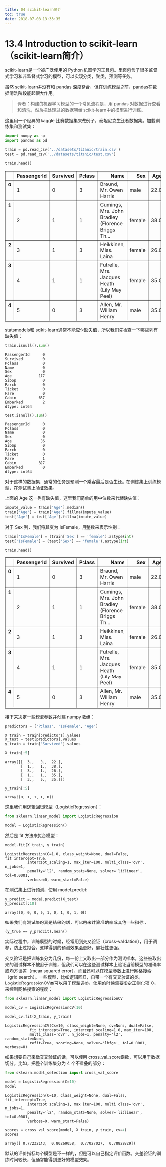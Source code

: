 ```yaml
---
title: 04 scikit-learn简介
toc: true
date: 2018-07-08 13:33:35
---
```


# 13.4 Introduction to scikit-learn（scikit-learn简介）


scikit-learn是一个被广泛使用的 Python 机器学习工具包。里面包含了很多监督式学习和非监督式学习的模型，可以实现分类，聚类，预测等任务。

虽然 scikit-learn并没有和 pandas 深度整合，但在训练模型之前，pandas在数据清洗阶段能起很大作用。

> 译者：构建的机器学习模型的一个常见流程是，用 pandas 对数据进行查看和清洗，然后把处理过的数据喂给 scikit-learn中的模型进行训练。

这里用一个经典的 kaggle 比赛数据集来做例子，泰坦尼克生还者数据集。加载训练集和测试集：


```Python
import numpy as np
import pandas as pd
```


```Python
train = pd.read_csv('../datasets/titanic/train.csv')
test = pd.read_csv('../datasets/titanic/test.csv')
```


```Python
train.head()
```




<div>
<style>
    .dataframe thead tr:only-child th {
        text-align: right;
    }

    .dataframe thead th {
        text-align: left;
    }

    .dataframe tbody tr th {
        vertical-align: top;
    }
</style>
<table border="1" class="dataframe">
  <thead>
    <tr style="text-align: right;">
      <th></th>
      <th>PassengerId</th>
      <th>Survived</th>
      <th>Pclass</th>
      <th>Name</th>
      <th>Sex</th>
      <th>Age</th>
      <th>SibSp</th>
      <th>Parch</th>
      <th>Ticket</th>
      <th>Fare</th>
      <th>Cabin</th>
      <th>Embarked</th>
    </tr>
  </thead>
  <tbody>
    <tr>
      <th>0</th>
      <td>1</td>
      <td>0</td>
      <td>3</td>
      <td>Braund, Mr. Owen Harris</td>
      <td>male</td>
      <td>22.0</td>
      <td>1</td>
      <td>0</td>
      <td>A/5 21171</td>
      <td>7.2500</td>
      <td>NaN</td>
      <td>S</td>
    </tr>
    <tr>
      <th>1</th>
      <td>2</td>
      <td>1</td>
      <td>1</td>
      <td>Cumings, Mrs. John Bradley (Florence Briggs Th...</td>
      <td>female</td>
      <td>38.0</td>
      <td>1</td>
      <td>0</td>
      <td>PC 17599</td>
      <td>71.2833</td>
      <td>C85</td>
      <td>C</td>
    </tr>
    <tr>
      <th>2</th>
      <td>3</td>
      <td>1</td>
      <td>3</td>
      <td>Heikkinen, Miss. Laina</td>
      <td>female</td>
      <td>26.0</td>
      <td>0</td>
      <td>0</td>
      <td>STON/O2. 3101282</td>
      <td>7.9250</td>
      <td>NaN</td>
      <td>S</td>
    </tr>
    <tr>
      <th>3</th>
      <td>4</td>
      <td>1</td>
      <td>1</td>
      <td>Futrelle, Mrs. Jacques Heath (Lily May Peel)</td>
      <td>female</td>
      <td>35.0</td>
      <td>1</td>
      <td>0</td>
      <td>113803</td>
      <td>53.1000</td>
      <td>C123</td>
      <td>S</td>
    </tr>
    <tr>
      <th>4</th>
      <td>5</td>
      <td>0</td>
      <td>3</td>
      <td>Allen, Mr. William Henry</td>
      <td>male</td>
      <td>35.0</td>
      <td>0</td>
      <td>0</td>
      <td>373450</td>
      <td>8.0500</td>
      <td>NaN</td>
      <td>S</td>
    </tr>
  </tbody>
</table>
</div>



statsmodels和 scikit-learn通常不能应付缺失值，所以我们先检查一下哪些列有缺失值：


```Python
train.isnull().sum()
```




    PassengerId      0
    Survived         0
    Pclass           0
    Name             0
    Sex              0
    Age            177
    SibSp            0
    Parch            0
    Ticket           0
    Fare             0
    Cabin          687
    Embarked         2
    dtype: int64




```Python
test.isnull().sum()
```




    PassengerId      0
    Pclass           0
    Name             0
    Sex              0
    Age             86
    SibSp            0
    Parch            0
    Ticket           0
    Fare             1
    Cabin          327
    Embarked         0
    dtype: int64



对于这样的数据集，通常的任务是预测一个乘客最后是否生还。在训练集上训练模型，在测试集上验证效果。

上面的 Age 这一列有缺失值，这里我们简单的用中位数来代替缺失值：


```Python
impute_value = train['Age'].median()
train['Age'] = train['Age'].fillna(impute_value)
test['Age'] = test['Age'].fillna(impute_value)
```

对于 Sex 列，我们将其变为 IsFemale，用整数来表示性别：


```Python
train['IsFemale'] = (train['Sex'] == 'female').astype(int)
test['IsFemale'] = (test['Sex'] == 'female').astype(int)
```


```Python
train.head()
```




<div>
<style>
    .dataframe thead tr:only-child th {
        text-align: right;
    }

    .dataframe thead th {
        text-align: left;
    }

    .dataframe tbody tr th {
        vertical-align: top;
    }
</style>
<table border="1" class="dataframe">
  <thead>
    <tr style="text-align: right;">
      <th></th>
      <th>PassengerId</th>
      <th>Survived</th>
      <th>Pclass</th>
      <th>Name</th>
      <th>Sex</th>
      <th>Age</th>
      <th>SibSp</th>
      <th>Parch</th>
      <th>Ticket</th>
      <th>Fare</th>
      <th>Cabin</th>
      <th>Embarked</th>
      <th>IsFemale</th>
    </tr>
  </thead>
  <tbody>
    <tr>
      <th>0</th>
      <td>1</td>
      <td>0</td>
      <td>3</td>
      <td>Braund, Mr. Owen Harris</td>
      <td>male</td>
      <td>22.0</td>
      <td>1</td>
      <td>0</td>
      <td>A/5 21171</td>
      <td>7.2500</td>
      <td>NaN</td>
      <td>S</td>
      <td>0</td>
    </tr>
    <tr>
      <th>1</th>
      <td>2</td>
      <td>1</td>
      <td>1</td>
      <td>Cumings, Mrs. John Bradley (Florence Briggs Th...</td>
      <td>female</td>
      <td>38.0</td>
      <td>1</td>
      <td>0</td>
      <td>PC 17599</td>
      <td>71.2833</td>
      <td>C85</td>
      <td>C</td>
      <td>1</td>
    </tr>
    <tr>
      <th>2</th>
      <td>3</td>
      <td>1</td>
      <td>3</td>
      <td>Heikkinen, Miss. Laina</td>
      <td>female</td>
      <td>26.0</td>
      <td>0</td>
      <td>0</td>
      <td>STON/O2. 3101282</td>
      <td>7.9250</td>
      <td>NaN</td>
      <td>S</td>
      <td>1</td>
    </tr>
    <tr>
      <th>3</th>
      <td>4</td>
      <td>1</td>
      <td>1</td>
      <td>Futrelle, Mrs. Jacques Heath (Lily May Peel)</td>
      <td>female</td>
      <td>35.0</td>
      <td>1</td>
      <td>0</td>
      <td>113803</td>
      <td>53.1000</td>
      <td>C123</td>
      <td>S</td>
      <td>1</td>
    </tr>
    <tr>
      <th>4</th>
      <td>5</td>
      <td>0</td>
      <td>3</td>
      <td>Allen, Mr. William Henry</td>
      <td>male</td>
      <td>35.0</td>
      <td>0</td>
      <td>0</td>
      <td>373450</td>
      <td>8.0500</td>
      <td>NaN</td>
      <td>S</td>
      <td>0</td>
    </tr>
  </tbody>
</table>
</div>



接下来决定一些模型参数并创建 numpy 数组：


```Python
predictors = ['Pclass', 'IsFemale', 'Age']
```


```Python
X_train = train[predictors].values
X_test = test[predictors].values
y_train = train['Survived'].values
```


```Python
X_train[:5]
```




    array([[  3.,   0.,  22.],
           [  1.,   1.,  38.],
           [  3.,   1.,  26.],
           [  1.,   1.,  35.],
           [  3.,   0.,  35.]])




```Python
y_train[:5]
```




    array([0, 1, 1, 1, 0])



这里我们用逻辑回归模型（LogisticRegression）：


```Python
from sklearn.linear_model import LogisticRegression
```


```Python
model = LogisticRegression()
```

然后是 fit 方法来拟合模型：


```Python
model.fit(X_train, y_train)
```




    LogisticRegression(C=1.0, class_weight=None, dual=False, fit_intercept=True,
              intercept_scaling=1, max_iter=100, multi_class='ovr', n_jobs=1,
              penalty='l2', random_state=None, solver='liblinear', tol=0.0001,
              verbose=0, warm_start=False)



在测试集上进行预测，使用 model.predict:


```Python
y_predict = model.predict(X_test)
y_predict[:10]
```




    array([0, 0, 0, 0, 1, 0, 1, 0, 1, 0])



如果我们有测试集的真是结果的话，可以用来计算准确率或其他一些指标：

    (y_true == y_predcit).mean()
    
实际过程中，训练模型的时候，经常用到交叉验证（cross-validation），用于调参，防止过拟合。这样得到的预测效果会更好，健壮性更强。

交叉验证是把训练集分为几份，每一份上又取出一部分作为测试样本，这些被取出来的测试样本不被用于训练，但我们可以在这些测试样本上验证当前模型的准确率或均方误差（mean squared error），而且还可以在模型参数上进行网格搜索（grid search）。一些模型，比如逻辑回归，自带一个有交叉验证的类。LogisticRegressionCV类可以用于模型调参，使用的时候需要指定正则化项 C，来控制网格搜索的程度：


```Python
from sklearn.linear_model import LogisticRegressionCV
```


```Python
model_cv = LogisticRegressionCV(10)
```


```Python
model_cv.fit(X_train, y_train)
```




    LogisticRegressionCV(Cs=10, class_weight=None, cv=None, dual=False,
               fit_intercept=True, intercept_scaling=1.0, max_iter=100,
               multi_class='ovr', n_jobs=1, penalty='l2', random_state=None,
               refit=True, scoring=None, solver='lbfgs', tol=0.0001, verbose=0)



如果想要自己来做交叉验证的话，可以使用 cross_val_score函数，可以用于数据切分。比如，把整个训练集分为 4 个不重叠的部分：


```Python
from sklearn.model_selection import cross_val_score
```


```Python
model = LogisticRegression(C=10)
model
```




    LogisticRegression(C=10, class_weight=None, dual=False, fit_intercept=True,
              intercept_scaling=1, max_iter=100, multi_class='ovr', n_jobs=1,
              penalty='l2', random_state=None, solver='liblinear', tol=0.0001,
              verbose=0, warm_start=False)




```Python
scores = cross_val_score(model, X_train, y_train, cv=4)
scores
```




    array([ 0.77232143,  0.80269058,  0.77027027,  0.78828829])



默认的评价指标每个模型是不一样的，但是可以自己指定评价函数。交差验证的训练时间较长，但通常能得到更好的模型效果。
